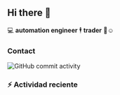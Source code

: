 ## Hi there 👋

:computer: **automation engineer**
🕴️ **trader** 💸☺️


### Contact
![GitHub commit activity](https://img.shields.io/github/commit-activity/m/marlonchca3/marlonchca3)

### :zap: Actividad reciente
<!--START_SECTION:activity-->

<!--END_SECTION:activity-->



